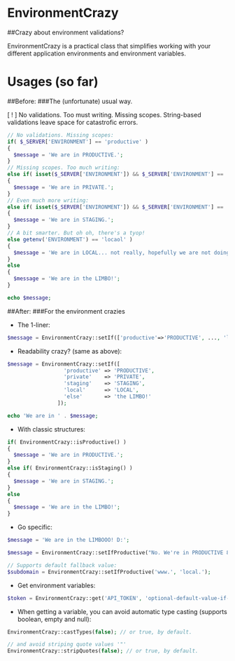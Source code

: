 # EnvironmentCrazy
##Crazy about environment validations?

EnvironmentCrazy is a practical class that simplifies working with your different application environments and environment variables.

# Usages (so far)

##Before:
###The (unfortunate) usual way.

[ ! ] No validations. Too must writing. Missing scopes. String-based validations leave space for catastrofic errors.

```php
// No validations. Missing scopes:
if( $_SERVER['ENVIRONMENT'] == 'productive' )
{
  $message = 'We are in PRODUCTIVE.';
}
// Missing scopes. Too much writing:
else if( isset($_SERVER['ENVIRONMENT']) && $_SERVER['ENVIRONMENT'] == 'private' )
{
  $message = 'We are in PRIVATE.';
}
// Even much more writing:
else if( isset($_SERVER['ENVIRONMENT']) && $_SERVER['ENVIRONMENT'] == 'staging' || isset($_ENV['ENVIRONMENT']) && $_ENV['ENVIRONMENT'] == 'staging' )
{
  $message = 'We are in STAGING.';
}
// A bit smarter. But oh oh, there's a tyop!
else getenv('ENVIRONMENT') == 'locaol' )
{
  $message = 'We are in LOCAL... not really, hopefully we are not doing something serious here.';
}
else
{
  $message = 'We are in the LIMBO!';
}

echo $message;
```


##After:
###For the environment crazies

- The 1-liner:

```php
$message = EnvironmentCrazy::setIf(['productive'=>'PRODUCTIVE', ..., 'local'=>'LOCAL', 'else'=>'the LIMBO!']);
```

- Readability crazy? (same as above):
```php
$message = EnvironmentCrazy::setIf([
                  'productive' => 'PRODUCTIVE', 
                  'private'    => 'PRIVATE', 
                  'staging'    => 'STAGING', 
                  'local'      => 'LOCAL', 
                  'else'       => 'the LIMBO!'
                ]);

echo 'We are in ' . $message;
```

- With classic structures:

```php
if( EnvironmentCrazy::isProductive() )
{
  $message = 'We are in PRODUCTIVE.';
}
else if( EnvironmentCrazy::isStaging() )
{
  $message = 'We are in STAGING.';
}
else
{
  $message = 'We are in the LIMBO!';
}
```

- Go specific:
```php
$message = 'We are in the LIMBOOO! D:';

$message = EnvironmentCrazy::setIfProductive("No. We're in PRODUCTIVE 8)");

// Supports default fallback value:
$subdomain = EnvironmentCrazy::setIfProductive('www.', 'local.');
```

- Get environment variables:
```php
$token = EnvironmentCrazy::get('API_TOKEN', 'optional-default-value-if-the-variable-is-not-set');
```

- When getting a variable, you can avoid automatic type casting (supports boolean, empty and null):
```php
EnvironmentCrazy::castTypes(false); // or true, by default.

// and avoid striping quote values '"'
EnvironmentCrazy::stripQuotes(false); // or true, by default.
```
